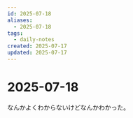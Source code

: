 ```yaml
---
id: 2025-07-18
aliases:
  - 2025-07-18
tags:
  - daily-notes
created: 2025-07-17
updated: 2025-07-17
---
```


# 2025-07-18
なんかよくわからないけどなんかわかった。
